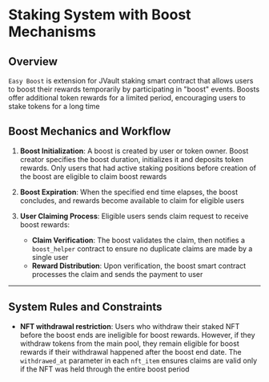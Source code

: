 # Staking System with Boost Mechanisms

## Overview
`Easy Boost` is extension for JVault staking smart contract that allows users to boost their rewards temporarily by participating in "boost" events. Boosts offer additional token rewards for a limited period, encouraging users to stake tokens for a long time

## Boost Mechanics and Workflow

1. **Boost Initialization**: A boost is created by user or token owner. Boost creator specifies the boost duration, initializes it and deposits token rewards. Only users that had active staking positions before creation of the boost are eligible to claim boost rewards

2. **Boost Expiration**: When the specified end time elapses, the boost concludes, and rewards become available to claim for eligible users

3. **User Claiming Process**: Eligible users sends claim request to receive boost rewards:
   - **Claim Verification**: The boost validates the claim, then notifies a `boost_helper` contract to ensure no duplicate claims are made by a single user
   - **Reward Distribution**: Upon verification, the boost smart contract processes the claim and sends the payment to user

---

## System Rules and Constraints

- **NFT withdrawal restriction**: Users who withdraw their staked NFT before the boost ends are ineligible for boost rewards. However, if they withdraw tokens from the main pool, they remain eligible for boost rewards if their withdrawal happened after the boost end date. The `withdrawed_at` parameter in each `nft_item` ensures claims are valid only if the NFT was held through the entire boost period
